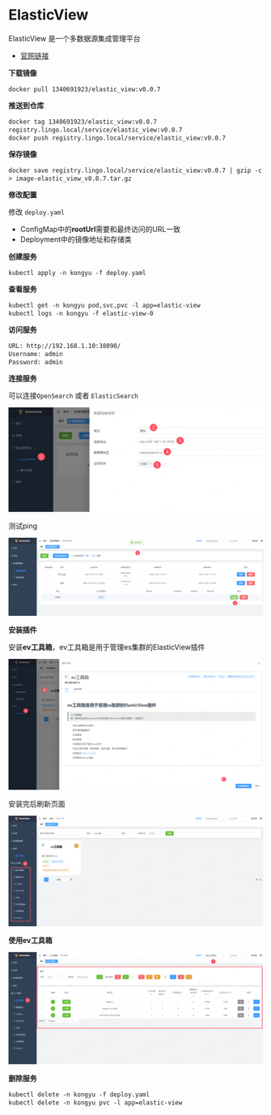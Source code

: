 # ElasticView

ElasticView 是一个多数据源集成管理平台

- [官网链接](http://www.elastic-view.cn/index.html)

**下载镜像**

```
docker pull 1340691923/elastic_view:v0.0.7
```

**推送到仓库**

```
docker tag 1340691923/elastic_view:v0.0.7 registry.lingo.local/service/elastic_view:v0.0.7
docker push registry.lingo.local/service/elastic_view:v0.0.7
```

**保存镜像**

```
docker save registry.lingo.local/service/elastic_view:v0.0.7 | gzip -c > image-elastic_view_v0.0.7.tar.gz
```

**修改配置**

修改 `deploy.yaml`

- ConfigMap中的**rootUrl**需要和最终访问的URL一致
- Deployment中的镜像地址和存储类

**创建服务**

```
kubectl apply -n kongyu -f deploy.yaml
```

**查看服务**

```
kubectl get -n kongyu pod,svc,pvc -l app=elastic-view
kubectl logs -n kongyu -f elastic-view-0
```

**访问服务**

```
URL: http://192.168.1.10:38090/
Username: admin
Password: admin
```

**连接服务**

可以连接`OpenSearch` 或者 `ElasticSearch`

![image-20241205172017820](./assets/image-20241205172017820.png)

测试ping

![image-20241205172109872](./assets/image-20241205172109872.png)



**安装插件**

安装**ev工具箱**，ev工具箱是用于管理es集群的ElasticView插件

![image-20241205172203647](./assets/image-20241205172203647.png)

安装完后刷新页面

![image-20241205172330081](./assets/image-20241205172330081.png)



**使用ev工具箱**

![image-20241205172437614](./assets/image-20241205172437614.png)



**删除服务**

```
kubectl delete -n kongyu -f deploy.yaml
kubectl delete -n kongyu pvc -l app=elastic-view
```

